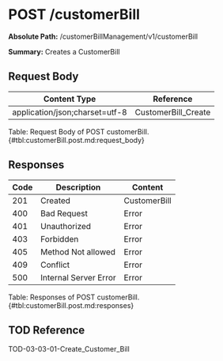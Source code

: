 <!--
    ATTENTION: This file was generated via gradle!
               Do NOT manually edit this file! Any such changes will be overwritten!
-->

# POST /customerBill

**Absolute Path:** /customerBillManagement/v1/customerBill

**Summary:** Creates a CustomerBill

## Request Body

| Content Type | Reference |
|--------------|-----------|
| application/json;charset=utf-8 | CustomerBill_Create |

Table: Request Body of POST customerBill. {#tbl:customerBill.post.md:request_body}

## Responses

| Code | Description | Content |
|------|-------------|---------|
| 201 | Created | CustomerBill |
| 400 | Bad Request | Error |
| 401 | Unauthorized | Error |
| 403 | Forbidden | Error |
| 405 | Method Not allowed | Error |
| 409 | Conflict | Error |
| 500 | Internal Server Error | Error |

Table: Responses of POST customerBill. {#tbl:customerBill.post.md:responses}

## TOD Reference

TOD-03-03-01-Create_Customer_Bill

